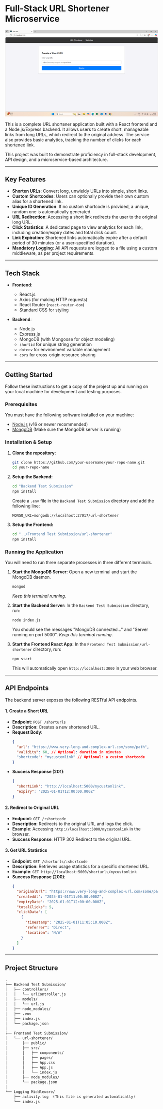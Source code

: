 
# Full-Stack URL Shortener Microservice

![home](src/1.png)

This is a complete URL shortener application built with a React frontend and a Node.js/Express backend. It allows users to create short, manageable links from long URLs, which redirect to the original address. The service also provides basic analytics, tracking the number of clicks for each shortened link.

This project was built to demonstrate proficiency in full-stack development, API design, and a microservice-based architecture.

---

## Key Features

-   **Shorten URLs**: Convert long, unwieldy URLs into simple, short links.
-   **Custom Shortcodes**: Users can optionally provide their own custom alias for a shortened link.
-   **Unique ID Generation**: If no custom shortcode is provided, a unique, random one is automatically generated.
-   **URL Redirection**: Accessing a short link redirects the user to the original long URL.
-   **Click Statistics**: A dedicated page to view analytics for each link, including creation/expiry dates and total click count.
-   **Link Expiration**: Shortened links automatically expire after a default period of 30 minutes (or a user-specified duration).
-   **Mandatory Logging**: All API requests are logged to a file using a custom middleware, as per project requirements.

---

## Tech Stack

-   **Frontend**:
    -   React.js
    -   Axios (for making HTTP requests)
    -   React Router (`react-router-dom`)
    -   Standard CSS for styling

-   **Backend**:
    -   Node.js
    -   Express.js
    -   MongoDB (with Mongoose for object modeling)
    -   `shortid` for unique string generation
    -   `dotenv` for environment variable management
    -   `cors` for cross-origin resource sharing

---

## Getting Started

Follow these instructions to get a copy of the project up and running on your local machine for development and testing purposes.

### Prerequisites

You must have the following software installed on your machine:
-   [Node.js](https://nodejs.org/) (v16 or newer recommended)
-   [MongoDB](https://www.mongodb.com/try/download/community) (Make sure the MongoDB server is running)

### Installation & Setup

1.  **Clone the repository:**
    ```sh
    git clone https://github.com/your-username/your-repo-name.git
    cd your-repo-name
    ```

2.  **Setup the Backend:**
    ```sh
    cd "Backend Test Submission"
    npm install
    ```
    Create a `.env` file in the `Backend Test Submission` directory and add the following line:
    ```
    MONGO_URI=mongodb://localhost:27017/url-shortener
    ```

3.  **Setup the Frontend:**
    ```sh
    cd "../Frontend Test Submission/url-shortener"
    npm install
    ```

### Running the Application

You will need to run three separate processes in three different terminals.

1.  **Start the MongoDB Server:**
    Open a new terminal and start the MongoDB daemon.
    ```sh
    mongod
    ```
    *Keep this terminal running.*

2.  **Start the Backend Server:**
    In the `Backend Test Submission` directory, run:
    ```sh
    node index.js
    ```
    You should see the messages "MongoDB connected..." and "Server running on port 5000". *Keep this terminal running.*

3.  **Start the Frontend React App:**
    In the `Frontend Test Submission/url-shortener` directory, run:
    ```sh
    npm start
    ```
    This will automatically open `http://localhost:3000` in your web browser.

---

## API Endpoints

The backend server exposes the following RESTful API endpoints.

#### 1. Create a Short URL

-   **Endpoint**: `POST /shorturls`
-   **Description**: Creates a new shortened URL.
-   **Request Body**:
    ```json
    {
      "url": "https://www.very-long-and-complex-url.com/some/path",
      "validity": 60, // Optional: duration in minutes
      "shortcode": "mycustomlink" // Optional: a custom shortcode
    }
    ```
-   **Success Response (201)**:
    ```json
    {
      "shortLink": "http://localhost:5000/mycustomlink",
      "expiry": "2025-01-01T12:00:00.000Z"
    }
    ```

#### 2. Redirect to Original URL

-   **Endpoint**: `GET /:shortcode`
-   **Description**: Redirects to the original URL and logs the click.
-   **Example**: Accessing `http://localhost:5000/mycustomlink` in the browser.
-   **Success Response**: HTTP 302 Redirect to the original URL.

#### 3. Get URL Statistics

-   **Endpoint**: `GET /shorturls/:shortcode`
-   **Description**: Retrieves usage statistics for a specific shortened URL.
-   **Example**: `GET http://localhost:5000/shorturls/mycustomlink`
-   **Success Response (200)**:
    ```json
    {
      "originalUrl": "https://www.very-long-and-complex-url.com/some/path",
      "createdAt": "2025-01-01T11:00:00.000Z",
      "expiryDate": "2025-01-01T12:00:00.000Z",
      "totalClicks": 5,
      "clickData": [
        {
          "timestamp": "2025-01-01T11:05:10.000Z",
          "referrer": "Direct",
          "location": "N/A"
        }
      ]
    }
    ```
---

## Project Structure

```
.
├── Backend Test Submission/
│   ├── controllers/
│   │   └── urlController.js
│   ├── models/
│   │   └── url.js
│   ├── node_modules/
│   ├── .env
│   ├── index.js
│   └── package.json
│
├── Frontend Test Submission/
│   └── url-shortener/
│       ├── public/
│       ├── src/
│       │   ├── components/
│       │   ├── pages/
│       │   ├── App.css
│       │   ├── App.js
│       │   └── index.js
│       ├── node_modules/
│       └── package.json
│
└── Logging Middleware/
    ├── activity.log  (This file is generated automatically)
    └── index.js
```